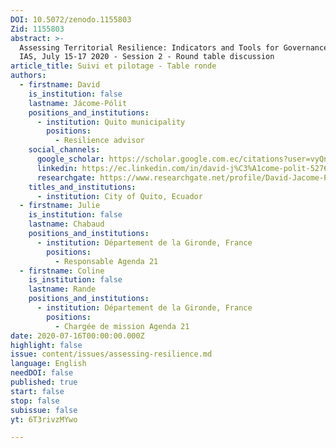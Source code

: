 ```yaml
---
DOI: 10.5072/zenodo.1155803
Zid: 1155803
abstract: >-
  Assessing Territorial Resilience: Indicators and Tools for Governance, Paris
  IAS, July 15-17 2020 - Session 2 - Round table discussion
article_title: Suivi et pilotage - Table ronde
authors:
  - firstname: David
    is_institution: false
    lastname: Jácome-Pólit
    positions_and_institutions:
      - institution: Quito municipality
        positions:
          - Resilience advisor
    social_channels:
      google_scholar: https://scholar.google.com.ec/citations?user=vyQnN3IAAAAJ&hl=es
      linkedin: https://ec.linkedin.com/in/david-j%C3%A1come-polit-52764725
      researchgate: https://www.researchgate.net/profile/David-Jacome-Polit
    titles_and_institutions:
      - institution: City of Quito, Ecuador
  - firstname: Julie
    is_institution: false
    lastname: Chabaud
    positions_and_institutions:
      - institution: Département de la Gironde, France
        positions:
          - Responsable Agenda 21
  - firstname: Coline
    is_institution: false
    lastname: Rande
    positions_and_institutions:
      - institution: Département de la Gironde, France
        positions:
          - Chargée de mission Agenda 21
date: 2020-07-16T00:00:00.000Z
highlight: false
issue: content/issues/assessing-resilience.md
language: English
needDOI: false
published: true
start: false
stop: false
subissue: false
yt: 6T3rivzMYwo

---
```


<Youtube yt="6T3rivzMYwo" caption="Suivi et pilotage"></Youtube>